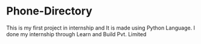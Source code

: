 # Phone-Directory
This is my first project in internship and It is made using Python Language. I done my internship through Learn and Build Pvt. Limited
